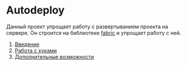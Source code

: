 # Autodeploy
Данный проект упрощает работу с развертыванием проекта на сервере.
Он строится на библиотеке [fabric](http://www.fabfile.org/) и упрощает работу с ней.

1. [Введение](docs/fast-start.md)
2. [Работа с хуками](docs/hooks.md)
3. [Дополнительные возможности](docs/other.md)